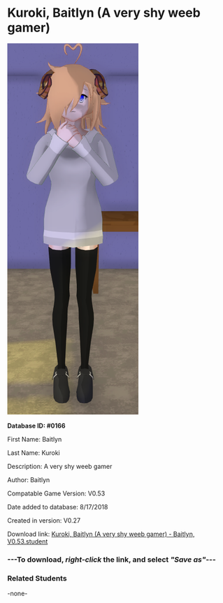 # Kuroki, Baitlyn (A very shy weeb gamer)

<img src="../../Files/Images/Kuroki, Baitlyn (A very shy weeb gamer).png" title="Kuroki, Baitlyn (A very shy weeb gamer) - Baitlyn, V0.53">

**Database ID: #0166**

First Name: Baitlyn

Last Name: Kuroki

Description: A very shy weeb gamer

Author: Baitlyn

Compatable Game Version: V0.53

Date added to database: 8/17/2018

Created in version: V0.27

Download link: <a href="https://raw.githubusercontent.com/Arbiter1223/Daigaku-Gurashi-Custom-Students/master/Files/Student%20Files/Kuroki%2C%20Baitlyn%20(A%20very%20shy%20weeb%20gamer)%20-%20Baitlyn%2C%20V0.53.student">Kuroki, Baitlyn (A very shy weeb gamer) - Baitlyn, V0.53.student</a>

### ---**To download, _right-click_ the link, and select _"Save as"_**---

### Related Students

-none-
